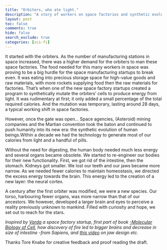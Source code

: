 ```yaml
---
title: "Orbiters, who ate light."
description: "A story of workers on space factories and synthetic evolution of humans."
layout: post
toc: false
comments: true
hide: false
search_exclude: true
categories: [sci-fi]
---
```



It started with the orbiters. As the number of manufacturing stations in space increased, there was a higher demand for the orbiters to man these space factories. The food needed for this many workers in space was proving to be a big hurdle for the space manufacturing startups to break even. It was eating into precious storage space for high-value goods and raw materials, with more rockets supplying food then the raw materials for factories.  That’s when one of the new space factory startups created a program to synthetically mutate the orbiters’ cells to produce energy from light. It was rudimentary at first; it only added a small percentage of the total required calories. And the mutation was temporary, lasting around 28 days, a typical working shift in space factories.

However, once the gate was open… Space agencies, (Asteroid) mining companies and the Martian convention took the baton and continued to push humanity into its new era: the synthetic evolution of human beings.Within a decade we had the technology to generate most of our calories from light and a handful of pills.

Without the need for digesting, the human body needed much less energy and several organs became obsolete. We started to re-engineer our bodies for their new functionality. First, we got rid of the intestine, then the stomach. Kidneys got smaller. We lost our teeth and our jaws became more narrow. As we needed fewer calories to maintain homeostasis, we directed the excess energy towards the brain. This energy led to the creation of a new layer: the neural cortex.

A century after the first orbiter was modified, we were a new species. Our torso, harbouring fewer organs, was more narrow than that of our ancestors. We however, developed a larger brain and eyes to perceive a reality previously unknown to mankind. Filled with curiosity and hope, we set out to reach for the stars.


*Inspired by [Varda](varda.com) a space factory startup, first part of book [-Molecular Biology of Cell](https://www.amazon.de/Molecular-Biology-Cell-Bruce-Alberts/dp/0815344643), how discovery of fire led to bigger brains and decrease in size of intestine -from Sapiens, and [this video](https://youtu.be/PzYLSPY5yFw) on jaw design etc.*

Thanks Tore Knabe for creative feedback and proof reading the draft. 
